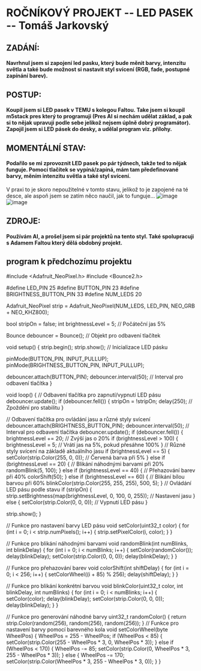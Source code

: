 # ROČNÍKOVÝ PROJEKT -- LED PASEK -- Tomáš Jarkovský

## ZADÁNÍ:
#### Navrhnul jsem si zapojení led pasku, který bude měnit barvy, intenzitu světla a také bude možnost si nastavit styl svícení (RGB, fade, postupné zapínání barev).



## POSTUP:
#### Koupil jsem si LED pasek v TEMU s kolegou Faltou. Take jsem si koupil m5stack pres který to programuji (Pres AI si nechám udělat základ, a pak si to nějak upravuji podle sebe jelikož nejsem úplně dobrý programátor). Zapojil jsem si LED pásek do desky, a udělal program viz. přílohy. 

## MOMENTÁLNÍ STAV:
#### Podařilo se mi zprovoznit LED pasek po pár týdnech, takže ted to nějak funguje. Pomocí tlačítek se vypíná/zapíná, mám tam předefinované barvy, měním intenzitu světla a také styl svícení.
V praxi to je skoro nepoužitelné v tomto stavu, jelikož to je zapojené na té desce, ale aspoň jsem se zatím něco naučil, jak to funguje...
![image](https://github.com/Xhomsik/Projekt-LED-pasek/assets/154555027/ece31aa5-28d1-47ee-b6b5-9ee1c31fcc60)
![image](https://github.com/Xhomsik/Projekt-LED-pasek/assets/154555027/b13d77d3-050d-411d-95f6-426535e62fcd)


## ZDROJE: 
#### Používám AI, a prošel jsem si pár projektů na tento styl. Také spolupracuji s Adamem Faltou který dělá obdobný projekt.

## program k předchozímu projektu


#include <Adafruit_NeoPixel.h>
#include <Bounce2.h>

#define LED_PIN 25
#define BUTTON_PIN 23
#define BRIGHTNESS_BUTTON_PIN 33
#define NUM_LEDS 20

Adafruit_NeoPixel strip = Adafruit_NeoPixel(NUM_LEDS, LED_PIN, NEO_GRB + NEO_KHZ800);

bool stripOn = false;
int brightnessLevel = 5; // Počáteční jas 5%

Bounce debouncer = Bounce(); // Objekt pro odbavení tlačítek

void setup() {
  strip.begin();
  strip.show(); // Inicializace LED pásku

  pinMode(BUTTON_PIN, INPUT_PULLUP);
  pinMode(BRIGHTNESS_BUTTON_PIN, INPUT_PULLUP);

  debouncer.attach(BUTTON_PIN);
  debouncer.interval(50); // Interval pro odbavení tlačítka
}

void loop() {
  // Odbavení tlačítka pro zapnutí/vypnutí LED pásu
  debouncer.update();
  if (debouncer.fell()) {
    stripOn = !stripOn;
    delay(250); // Zpoždění pro stabilitu
  }

  // Odbavení tlačítka pro ovládání jasu a různé styly svícení
  debouncer.attach(BRIGHTNESS_BUTTON_PIN);
  debouncer.interval(50); // Interval pro odbavení tlačítka
  debouncer.update();
  if (debouncer.fell()) {
    brightnessLevel += 20; // Zvýší jas o 20%
    if (brightnessLevel > 100) {
      brightnessLevel = 5; // Vrátí jas na 5%, pokud přesáhne 100%
    }
// Různé styly svícení na základě aktuálního jasu
    if (brightnessLevel == 5) {
      setColor(strip.Color(255, 0, 0)); // Červená barva při 5%
    } else if (brightnessLevel == 20) {
      // Blikání náhodnými barvami při 20%
      randomBlink(5, 100);
    } else if (brightnessLevel == 40) {
      // Přehazování barev při 40%
      colorShift(50);
    } else if (brightnessLevel == 60) {
      // Blikání bílou barvou při 60%
      blinkColor(strip.Color(255, 255, 255), 500, 5);
    }
  // Ovládání LED pásu podle stavu
  if (stripOn) {
    strip.setBrightness(map(brightnessLevel, 0, 100, 0, 255)); // Nastavení jasu
  } else {
    setColor(strip.Color(0, 0, 0)); // Vypnutí LED pásu
  }

  strip.show();
}

// Funkce pro nastavení barvy LED pásu
void setColor(uint32_t color) {
  for (int i = 0; i < strip.numPixels(); i++) {
    strip.setPixelColor(i, color);
  }
}

// Funkce pro blikání náhodnými barvami
void randomBlink(int numBlinks, int blinkDelay) {
  for (int i = 0; i < numBlinks; i++) {
    setColor(randomColor());
    delay(blinkDelay);
    setColor(strip.Color(0, 0, 0));
    delay(blinkDelay);
  }
}

// Funkce pro přehazování barev
void colorShift(int shiftDelay) {
  for (int i = 0; i < 256; i++) {
    setColorWheel((i + 85) % 256);
    delay(shiftDelay);
  }
}

// Funkce pro blikání konkrétní barvou
void blinkColor(uint32_t color, int blinkDelay, int numBlinks) {
  for (int i = 0; i < numBlinks; i++) {
    setColor(color);
    delay(blinkDelay);
    setColor(strip.Color(0, 0, 0));
    delay(blinkDelay);
  }
}

// Funkce pro generování náhodné barvy
uint32_t randomColor() {
  return strip.Color(random(256), random(256), random(256));
}
// Funkce pro nastavení barvy pomocí barevného kola
void setColorWheel(byte WheelPos) {
  WheelPos = 255 - WheelPos;
  if (WheelPos < 85) {
    setColor(strip.Color(255 - WheelPos * 3, 0, WheelPos * 3));
  } else if (WheelPos < 170) {
    WheelPos -= 85;
    setColor(strip.Color(0, WheelPos * 3, 255 - WheelPos * 3));
  } else {
    WheelPos -= 170;
    setColor(strip.Color(WheelPos * 3, 255 - WheelPos * 3, 0));
  }
}





































































































































